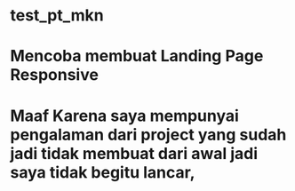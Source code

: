 # test_pt_mkn

# Mencoba membuat Landing Page Responsive

# Maaf Karena saya mempunyai pengalaman dari project yang sudah jadi tidak membuat dari awal jadi saya tidak begitu lancar,
